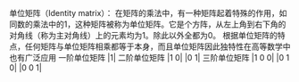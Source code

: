 单位矩阵（Identity matrix）：
在矩阵的乘法中，有一种矩阵起着特殊的作用，如同数的乘法中的1，这种矩阵被称为单位矩阵。它是个方阵，从左上角到右下角的对角线（称为主对角线）上的元素均为1。除此以外全都为0。
根据单位矩阵的特点，任何矩阵与单位矩阵相乘都等于本身，而且单位矩阵因此独特性在高等数学中也有广泛应用
一阶单位矩阵 |1|
二阶单位矩阵 |1 0|
|0 1|
三阶单位矩阵 |1 0 0|
|0 1 0|
|0 0 1|